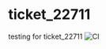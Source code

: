 # ticket_22711
testing for ticket_22711
![CI](https://github.com/martinhristov90/ticket_22711/workflows/CI/badge.svg)
